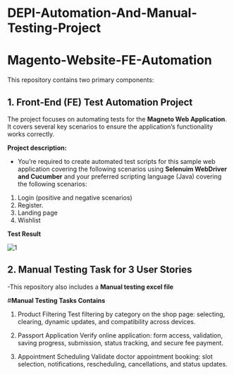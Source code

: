 # DEPI-Automation-And-Manual-Testing-Project
# Magento-Website-FE-Automation

This repository contains two primary components:

## 1. Front-End (FE) Test Automation Project
The project focuses on automating tests for the **Magneto Web Application**. It covers several key scenarios to ensure the application’s functionality works correctly.

**Project description:**
- You’re required to create automated test scripts for this sample web application covering the following scenarios using **Selenuim WebDriver and Cucumber** and your preferred scripting language (Java) covering the following scenarios: 
1. Login (positive and negative scenarios) 
2. Register. 
3. Landing page
4. Wishlist

**Test Result**

![1](https://github.com/user-attachments/assets/c7913b8d-c751-4141-a09f-b19188e4fe42)


## 2. Manual Testing Task for 3 User Stories
-This repository also includes a **Manual testing excel file** 

#**Manual Testing Tasks Contains**
1. Product Filtering
    Test filtering by category on the shop page: selecting, clearing, dynamic updates, and compatibility across devices.

2. Passport Application
    Verify online application: form access, validation, saving progress, submission, status tracking, and secure fee payment.

3. Appointment Scheduling
    Validate doctor appointment booking: slot selection, notifications, rescheduling, cancellations, and status updates.




